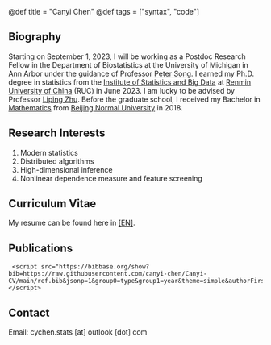@def title = "Canyi Chen"
@def tags = ["syntax", "code"]






## Biography

Starting on September 1, 2023, I will be working as a Postdoc Research Fellow in the Department of Biostatistics at the University of Michigan in Ann Arbor under the guidance of Professor [Peter Song](https://sph.umich.edu/faculty-profiles/song-peter.html). I earned my Ph.D. degree in statistics from the [Institute of Statistics and Big Data](http://isbd.ruc.edu.cn/English/) at [Renmin University of China](https://www.ruc.edu.cn/en) (RUC) in June 2023. I am lucky to be advised by Professor [Liping Zhu](https://scholar.google.com/citations?user=IRVKAnAAAAAJ&hl=en).  Before the graduate school, I received my Bachelor in [Mathematics](http://math.bnu.edu.cn/) from [Beijing Normal  University](https://english.bnu.edu.cn/) in 2018. 

<!--
I also serve as an anonymous referee for *Statistica Sinica*.
-->

## Research Interests

1. Modern statistics
2. Distributed algorithms
3. High-dimensional inference
4. Nonlinear dependence measure and feature screening
<!--
1. Survival analysis
2. Precision medicine
3. Subgroup analysis
-->

## Curriculum Vitae

My resume can be found here in [[EN]](https://canyi-chen.github.io/Canyi-CV/main.pdf).






<!--

## Contact

chency1997 [at] ruc [dot] edu [dot] cn
-->

## Publications

~~~
 <script src="https://bibbase.org/show?bib=https://raw.githubusercontent.com/canyi-chen/Canyi-CV/main/ref.bib&jsonp=1&group0=type&group1=year&theme=simple&authorFirst=1&fullnames=0&commas=,&showSearch=1&nocache=0"></script> 
~~~

<!--
## Honors and Awards

- National Scholarship of China. Renmin University of China. 2022
- Jingdong Special Scholarship (Recommendation). Renmin University of China. 2022
- University Graduate First Class Scholarship. Renmin University of China. 2019 - 2022
- [National Second Prize in National Undergraduate Mathematical Modeling Contest](http://www.mcm.edu.cn/).  Beijing Normal University. 2016
- National Inspirational Scholarship.  Beijing Normal University. 2015 - 2017
-->






## Contact


<!--
Institute of Statistics and Big Data

Renmin University of China
-->

Email: cychen.stats [at] outlook [dot] com